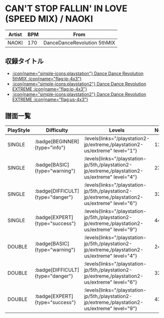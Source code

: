 # CAN'T STOP FALLIN' IN LOVE (SPEED MIX) / NAOKI

|Artist|BPM|From|
|------|---|----|
|NAOKI|170|DanceDanceRevolution 5thMIX|

## 収録タイトル

- [:icon{name="simple-icons:playstation"} Dance Dance Revolution 5thMIX :icon{name="flag:jp-4x3"}](/playstation-jp/5th)
- [:icon{name="simple-icons:playstation2"} Dance Dance Revolution EXTREME :icon{name="flag:jp-4x3"}](/playstation2-jp/extreme)
- [:icon{name="simple-icons:playstation2"} Dance Dance Revolution EXTREME :icon{name="flag:us-4x3"}](/playstation2-us/extreme)

## 譜面一覧

|PlayStyle|Difficulty|Levels|Notes|Movie|
|---------|----------|------|-----|-----|
|SINGLE| :badge[BEGINNER]{type="info"}| :levels{links="/playstation2-jp/extreme,/playstation2-us/extreme" level="1"}|133/0||
|SINGLE| :badge[BASIC]{type="warning"}| :levels{links="/playstation-jp/5th,/playstation2-jp/extreme,/playstation2-us/extreme" level="4"}|238/0||
|SINGLE| :badge[DIFFICULT]{type="danger"}| :levels{links="/playstation-jp/5th,/playstation2-jp/extreme,/playstation2-us/extreme" level="6"}|321/0||
|SINGLE| :badge[EXPERT]{type="success"}| :levels{links="/playstation-jp/5th,/playstation2-jp/extreme,/playstation2-us/extreme" level="9"}|443/0||
|DOUBLE| :badge[BASIC]{type="warning"}| :levels{links="/playstation-jp/5th,/playstation2-jp/extreme,/playstation2-us/extreme" level="4"}|241/0||
|DOUBLE| :badge[DIFFICULT]{type="danger"}| :levels{links="/playstation-jp/5th,/playstation2-jp/extreme,/playstation2-us/extreme" level="6"}|323/0||
|DOUBLE| :badge[EXPERT]{type="success"}| :levels{links="/playstation-jp/5th,/playstation2-jp/extreme,/playstation2-us/extreme" level="9"}|432/0||
